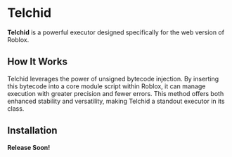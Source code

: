 # Telchid

**Telchid** is a powerful executor designed specifically for the web version of Roblox.
## How It Works

Telchid leverages the power of unsigned bytecode injection. By inserting this bytecode into a core module script within Roblox, it can manage execution with greater precision and fewer errors. This method offers both enhanced stability and versatility, making Telchid a standout executor in its class.

## Installation

**Release Soon!**
